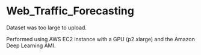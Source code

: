 # Web_Traffic_Forecasting

Dataset was too large to upload.

Performed using AWS EC2 instance with a GPU (p2.xlarge) and the Amazon Deep Learning AMI.
